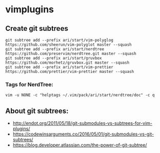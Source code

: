 # vimplugins 
## Create git subtrees
```
git subtree add --prefix ari/start/vim-polyglog https://github.com/sheerun/vim-polyglot master --squash
git subtree add --prefix ari/start/nerdtree https://github.com/preservim/nerdtree.git master --squash
git subtree add --prefix ari/start/gruvbox https://github.com/morhetz/gruvbox.git master --squash
git subtree add --prefix ari/start/vim-prettier https://github.com/prettier/vim-prettier master --squash
```
### Tags for NerdTree:
```
vim -u NONE -c "helptags ~/.vim/pack/ari/start/nerdtree/doc" -c q
```
## About git subtrees:
* http://endot.org/2011/05/18/git-submodules-vs-subtrees-for-vim-plugins/
* https://codewinsarguments.co/2016/05/01/git-submodules-vs-git-subtrees/
* https://blog.developer.atlassian.com/the-power-of-git-subtree/
